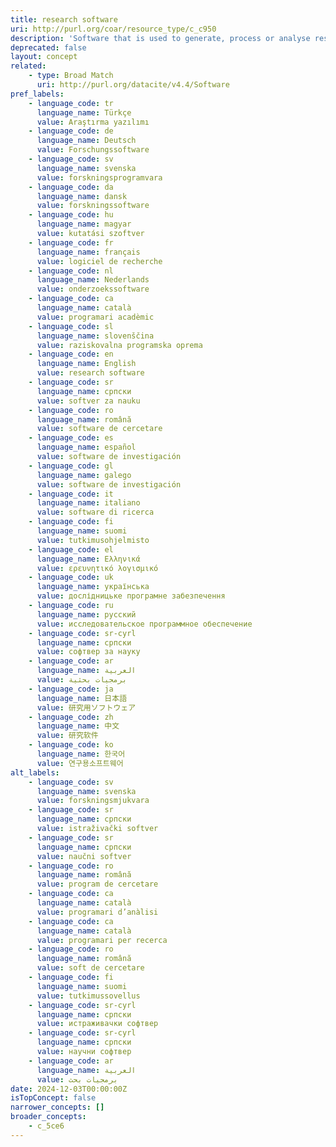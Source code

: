 ```yaml
---
title: research software
uri: http://purl.org/coar/resource_type/c_c950
description: 'Software that is used to generate, process or analyse results that you intend to appear in a publication (either in a journal, conference paper, monograph, book or thesis). Research software can be anything from a few lines of code written by yourself, to a professionally developed software package. [Source: https://datashare.ed.ac.uk/handle/10283/785]'
deprecated: false
layout: concept
related:
    - type: Broad Match
      uri: http://purl.org/datacite/v4.4/Software
pref_labels:
    - language_code: tr
      language_name: Türkçe
      value: Araştırma yazılımı
    - language_code: de
      language_name: Deutsch
      value: Forschungssoftware
    - language_code: sv
      language_name: svenska
      value: forskningsprogramvara
    - language_code: da
      language_name: dansk
      value: forskningssoftware
    - language_code: hu
      language_name: magyar
      value: kutatási szoftver
    - language_code: fr
      language_name: français
      value: logiciel de recherche
    - language_code: nl
      language_name: Nederlands
      value: onderzoekssoftware
    - language_code: ca
      language_name: català
      value: programari acadèmic
    - language_code: sl
      language_name: slovenščina
      value: raziskovalna programska oprema
    - language_code: en
      language_name: English
      value: research software
    - language_code: sr
      language_name: српски
      value: softver za nauku
    - language_code: ro
      language_name: română
      value: software de cercetare
    - language_code: es
      language_name: español
      value: software de investigación
    - language_code: gl
      language_name: galego
      value: software de investigación
    - language_code: it
      language_name: italiano
      value: software di ricerca
    - language_code: fi
      language_name: suomi
      value: tutkimusohjelmisto
    - language_code: el
      language_name: Ελληνικά
      value: ερευνητικό λογισμικό
    - language_code: uk
      language_name: українська
      value: дослідницьке програмне забезпечення
    - language_code: ru
      language_name: русский
      value: исследовательское программное обеспечение
    - language_code: sr-cyrl
      language_name: српски
      value: софтвер за науку
    - language_code: ar
      language_name: العربية
      value: برمجيات بحثية
    - language_code: ja
      language_name: 日本語
      value: 研究用ソフトウェア
    - language_code: zh
      language_name: 中文
      value: 研究软件
    - language_code: ko
      language_name: 한국어
      value: 연구용소프트웨어
alt_labels:
    - language_code: sv
      language_name: svenska
      value: forskningsmjukvara
    - language_code: sr
      language_name: српски
      value: istraživački softver
    - language_code: sr
      language_name: српски
      value: naučni softver
    - language_code: ro
      language_name: română
      value: program de cercetare
    - language_code: ca
      language_name: català
      value: programari d’anàlisi
    - language_code: ca
      language_name: català
      value: programari per recerca
    - language_code: ro
      language_name: română
      value: soft de cercetare
    - language_code: fi
      language_name: suomi
      value: tutkimussovellus
    - language_code: sr-cyrl
      language_name: српски
      value: истраживачки софтвер
    - language_code: sr-cyrl
      language_name: српски
      value: научни софтвер
    - language_code: ar
      language_name: العربية
      value: برمجيات بحث
date: 2024-12-03T00:00:00Z
isTopConcept: false
narrower_concepts: []
broader_concepts:
    - c_5ce6
---
```


